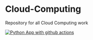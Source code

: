 # Cloud-Computing
Repository for all Cloud Computing work

[![Python App with github actions](https://github.com/mrethanr/Cloud-Computing/actions/workflows/main.yml/badge.svg)](https://github.com/mrethanr/Cloud-Computing/actions/workflows/main.yml)
